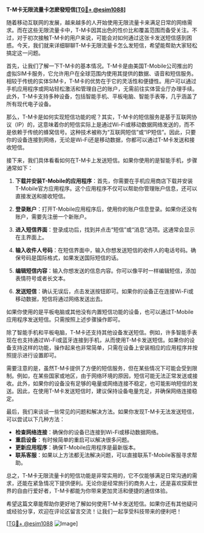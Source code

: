 **T-M卡无限流量卡怎麽發短信[[TG💪+ @esim1088](https://t.me/s/esim1088)]**

随着移动互联网的发展，越来越多的人开始使用无限流量卡来满足日常的网络需求。而在这些无限流量卡中，T-M卡因其出色的性价比和覆盖范围而备受关注。不过，对于初次接触T-M卡的用户来说，可能会对如何通过这张卡发送短信感到困惑。今天，我们就来详细聊聊T-M卡无限流量卡怎么发短信，希望能帮助大家轻松搞定这一问题。

首先，让我们了解一下T-M卡的基本情况。T-M卡是由美国T-Mobile公司推出的虚拟SIM卡服务，它允许用户在全球范围内使用其提供的数据、语音和短信服务。相较于传统的实体SIM卡，T-M卡的优势在于它的灵活性和便捷性。用户可以通过手机应用程序或网站轻松激活和管理自己的账户，无需前往实体营业厅办理手续。此外，T-M卡支持多种设备，包括智能手机、平板电脑、智能手表等，几乎涵盖了所有现代电子设备。

那么，T-M卡是如何实现短信功能的呢？其实，T-M卡的短信服务是基于互联网协议（IP）的，这意味着你的短信实际上是通过Wi-Fi或移动数据网络发送的，而不是依赖于传统的蜂窝信号。这种技术被称为“互联网短信”或“IP短信”。因此，只要你的设备连接到网络，无论是Wi-Fi还是移动数据，你都可以通过T-M卡发送和接收短信。

接下来，我们具体看看如何在T-M卡上发送短信。如果你使用的是智能手机，步骤通常如下：

1. **下载并安装T-Mobile的应用程序**：首先，你需要在手机应用商店下载并安装T-Mobile官方应用程序。这个应用程序不仅可以帮助你管理账户信息，还可以直接发送和接收短信。

2. **登录账户**：打开T-Mobile应用程序后，使用你的账户信息登录。如果你还没有账户，需要先注册一个新账户。

3. **进入短信界面**：登录成功后，找到并点击“短信”或“消息”选项。这通常会显示在主界面上。

4. **输入收件人号码**：在短信界面中，输入你想发送短信的收件人的电话号码。确保号码是国际格式，如果发送国际短信的话。

5. **编辑短信内容**：输入你想发送的信息内容。你可以像平时一样编辑短信，添加表情符号或者长文本。

6. **发送短信**：确认无误后，点击发送按钮即可。如果你的设备正在连接Wi-Fi或移动数据，短信将通过网络发送出去。

如果你使用的是平板电脑或其他没有内置短信功能的设备，也可以通过T-Mobile应用程序发送短信。只需按照上述步骤操作即可。

除了智能手机和平板电脑，T-M卡还支持其他设备发送短信。例如，许多智能手表现在也支持通过Wi-Fi或蓝牙连接到手机，从而使用T-M卡发送短信。如果你的设备支持这样的功能，操作起来也非常简单，只需在设备上安装相应的应用程序并按照提示进行设置即可。

需要注意的是，虽然T-M卡提供了方便的短信服务，但在某些情况下可能会受到限制。例如，在某些国家或地区，由于网络环境的原因，短信可能无法正常发送或接收。此外，如果你的设备没有足够的电量或网络连接不稳定，也可能影响短信的发送。因此，在使用T-M卡发送短信时，建议保持设备电量充足，并确保网络连接稳定。

最后，我们来谈谈一些常见的问题和解决方法。如果你发现T-M卡无法发送短信，可以尝试以下几种方法：

- **检查网络连接**：确保你的设备已连接到Wi-Fi或移动数据网络。
- **重启设备**：有时候简单的重启可以解决很多问题。
- **更新应用程序**：确保T-Mobile应用程序是最新版本。
- **联系客服**：如果以上方法都无法解决问题，可以直接联系T-Mobile客服寻求帮助。

总之，T-M卡无限流量卡的短信功能是非常实用的，它不仅能够满足日常沟通的需求，还能在紧急情况下提供便利。无论你是经常旅行的商务人士，还是喜欢探索世界的自由行爱好者，T-M卡都能为你带来更加灵活和便捷的通信体验。

希望这篇文章能帮助你更好地了解如何使用T-M卡发送短信。如果你还有其他疑问或经验分享，欢迎在评论区留言交流！让我们一起享受科技带来的便利吧！

[[TG💪+ @esim1088](https://t.me/s/esim1088) ![Image](https://i.postimg.cc/4NQfJmqS/Snipaste-2025-05-13-00-14-12.png)]